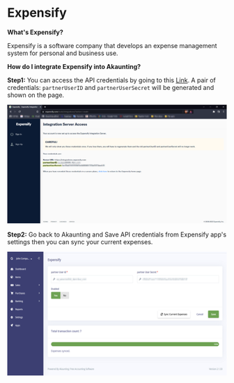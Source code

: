 Expensify
==========

**What's Expensify?** 

Expensify is a software company that develops an expense management system for personal and business use.

**How do I integrate Expensify into Akaunting?**

**Step1:** You can access the API credentials by going to this [Link](https://www.expensify.com/tools/integrations/). A pair of credentials: `partnerUserID` and `partnerUserSecret` will be generated and shown on the page.

![new field](_images/expensify-integration-credentials.png)

**Step2:** Go back to Akaunting and Save API credentials from Expensify app's settings then you can sync your current expenses.

![new field](_images/expensify-setting-page.png)
